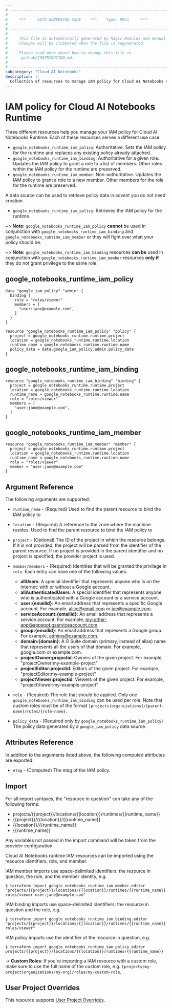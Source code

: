 ```yaml
---
# ----------------------------------------------------------------------------
#
#     ***     AUTO GENERATED CODE    ***    Type: MMv1     ***
#
# ----------------------------------------------------------------------------
#
#     This file is automatically generated by Magic Modules and manual
#     changes will be clobbered when the file is regenerated.
#
#     Please read more about how to change this file in
#     .github/CONTRIBUTING.md.
#
# ----------------------------------------------------------------------------
subcategory: "Cloud AI Notebooks"
description: |-
  Collection of resources to manage IAM policy for Cloud AI Notebooks Runtime
---
```


# IAM policy for Cloud AI Notebooks Runtime
Three different resources help you manage your IAM policy for Cloud AI Notebooks Runtime. Each of these resources serves a different use case:

* `google_notebooks_runtime_iam_policy`: Authoritative. Sets the IAM policy for the runtime and replaces any existing policy already attached.
* `google_notebooks_runtime_iam_binding`: Authoritative for a given role. Updates the IAM policy to grant a role to a list of members. Other roles within the IAM policy for the runtime are preserved.
* `google_notebooks_runtime_iam_member`: Non-authoritative. Updates the IAM policy to grant a role to a new member. Other members for the role for the runtime are preserved.

A data source can be used to retrieve policy data in advent you do not need creation

* `google_notebooks_runtime_iam_policy`: Retrieves the IAM policy for the runtime

~> **Note:** `google_notebooks_runtime_iam_policy` **cannot** be used in conjunction with `google_notebooks_runtime_iam_binding` and `google_notebooks_runtime_iam_member` or they will fight over what your policy should be.

~> **Note:** `google_notebooks_runtime_iam_binding` resources **can be** used in conjunction with `google_notebooks_runtime_iam_member` resources **only if** they do not grant privilege to the same role.



## google_notebooks_runtime_iam_policy

```hcl
data "google_iam_policy" "admin" {
  binding {
    role = "roles/viewer"
    members = [
      "user:jane@example.com",
    ]
  }
}

resource "google_notebooks_runtime_iam_policy" "policy" {
  project = google_notebooks_runtime.runtime.project
  location = google_notebooks_runtime.runtime.location
  runtime_name = google_notebooks_runtime.runtime.name
  policy_data = data.google_iam_policy.admin.policy_data
}
```

## google_notebooks_runtime_iam_binding

```hcl
resource "google_notebooks_runtime_iam_binding" "binding" {
  project = google_notebooks_runtime.runtime.project
  location = google_notebooks_runtime.runtime.location
  runtime_name = google_notebooks_runtime.runtime.name
  role = "roles/viewer"
  members = [
    "user:jane@example.com",
  ]
}
```

## google_notebooks_runtime_iam_member

```hcl
resource "google_notebooks_runtime_iam_member" "member" {
  project = google_notebooks_runtime.runtime.project
  location = google_notebooks_runtime.runtime.location
  runtime_name = google_notebooks_runtime.runtime.name
  role = "roles/viewer"
  member = "user:jane@example.com"
}
```


## Argument Reference

The following arguments are supported:

* `runtime_name` - (Required) Used to find the parent resource to bind the IAM policy to
* `location` - (Required) A reference to the zone where the machine resides. Used to find the parent resource to bind the IAM policy to

* `project` - (Optional) The ID of the project in which the resource belongs.
    If it is not provided, the project will be parsed from the identifier of the parent resource. If no project is provided in the parent identifier and no project is specified, the provider project is used.

* `member/members` - (Required) Identities that will be granted the privilege in `role`.
  Each entry can have one of the following values:
  * **allUsers**: A special identifier that represents anyone who is on the internet; with or without a Google account.
  * **allAuthenticatedUsers**: A special identifier that represents anyone who is authenticated with a Google account or a service account.
  * **user:{emailid}**: An email address that represents a specific Google account. For example, alice@gmail.com or joe@example.com.
  * **serviceAccount:{emailid}**: An email address that represents a service account. For example, my-other-app@appspot.gserviceaccount.com.
  * **group:{emailid}**: An email address that represents a Google group. For example, admins@example.com.
  * **domain:{domain}**: A G Suite domain (primary, instead of alias) name that represents all the users of that domain. For example, google.com or example.com.
  * **projectOwner:projectid**: Owners of the given project. For example, "projectOwner:my-example-project"
  * **projectEditor:projectid**: Editors of the given project. For example, "projectEditor:my-example-project"
  * **projectViewer:projectid**: Viewers of the given project. For example, "projectViewer:my-example-project"

* `role` - (Required) The role that should be applied. Only one
    `google_notebooks_runtime_iam_binding` can be used per role. Note that custom roles must be of the format
    `[projects|organizations]/{parent-name}/roles/{role-name}`.

* `policy_data` - (Required only by `google_notebooks_runtime_iam_policy`) The policy data generated by
  a `google_iam_policy` data source.

## Attributes Reference

In addition to the arguments listed above, the following computed attributes are
exported:

* `etag` - (Computed) The etag of the IAM policy.

## Import

For all import syntaxes, the "resource in question" can take any of the following forms:

* projects/{{project}}/locations/{{location}}/runtimes/{{runtime_name}}
* {{project}}/{{location}}/{{runtime_name}}
* {{location}}/{{runtime_name}}
* {{runtime_name}}

Any variables not passed in the import command will be taken from the provider configuration.

Cloud AI Notebooks runtime IAM resources can be imported using the resource identifiers, role, and member.

IAM member imports use space-delimited identifiers: the resource in question, the role, and the member identity, e.g.
```
$ terraform import google_notebooks_runtime_iam_member.editor "projects/{{project}}/locations/{{location}}/runtimes/{{runtime_name}} roles/viewer user:jane@example.com"
```

IAM binding imports use space-delimited identifiers: the resource in question and the role, e.g.
```
$ terraform import google_notebooks_runtime_iam_binding.editor "projects/{{project}}/locations/{{location}}/runtimes/{{runtime_name}} roles/viewer"
```

IAM policy imports use the identifier of the resource in question, e.g.
```
$ terraform import google_notebooks_runtime_iam_policy.editor projects/{{project}}/locations/{{location}}/runtimes/{{runtime_name}}
```

-> **Custom Roles**: If you're importing a IAM resource with a custom role, make sure to use the
 full name of the custom role, e.g. `[projects/my-project|organizations/my-org]/roles/my-custom-role`.

## User Project Overrides

This resource supports [User Project Overrides](https://registry.terraform.io/providers/hashicorp/google/latest/docs/guides/provider_reference#user_project_override).
